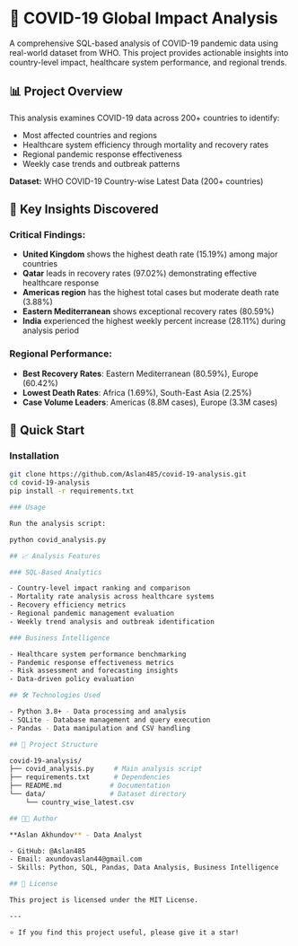 # 🦠 COVID-19 Global Impact Analysis

A comprehensive SQL-based analysis of COVID-19 pandemic data using real-world dataset from WHO. This project provides actionable insights into country-level impact, healthcare system performance, and regional trends.

## 📊 Project Overview

This analysis examines COVID-19 data across 200+ countries to identify:
- Most affected countries and regions
- Healthcare system efficiency through mortality and recovery rates
- Regional pandemic response effectiveness
- Weekly case trends and outbreak patterns

**Dataset:** WHO COVID-19 Country-wise Latest Data (200+ countries)

## 🎯 Key Insights Discovered

### Critical Findings:
- **United Kingdom** shows the highest death rate (15.19%) among major countries
- **Qatar** leads in recovery rates (97.02%) demonstrating effective healthcare response
- **Americas region** has the highest total cases but moderate death rate (3.88%)
- **Eastern Mediterranean** shows exceptional recovery rates (80.59%)
- **India** experienced the highest weekly percent increase (28.11%) during analysis period

### Regional Performance:
- **Best Recovery Rates**: Eastern Mediterranean (80.59%), Europe (60.42%)
- **Lowest Death Rates**: Africa (1.69%), South-East Asia (2.25%)
- **Case Volume Leaders**: Americas (8.8M cases), Europe (3.3M cases)

## 🚀 Quick Start

### Installation
```bash
git clone https://github.com/Aslan485/covid-19-analysis.git
cd covid-19-analysis
pip install -r requirements.txt

### Usage

Run the analysis script:

python covid_analysis.py

## 📈 Analysis Features

### SQL-Based Analytics

- Country-level impact ranking and comparison
- Mortality rate analysis across healthcare systems  
- Recovery efficiency metrics
- Regional pandemic management evaluation
- Weekly trend analysis and outbreak identification

### Business Intelligence

- Healthcare system performance benchmarking
- Pandemic response effectiveness metrics
- Risk assessment and forecasting insights
- Data-driven policy evaluation

## 🛠️ Technologies Used

- Python 3.8+ - Data processing and analysis
- SQLite - Database management and query execution
- Pandas - Data manipulation and CSV handling

## 📁 Project Structure

covid-19-analysis/
├── covid_analysis.py     # Main analysis script
├── requirements.txt      # Dependencies  
├── README.md            # Documentation
└── data/                # Dataset directory
    └── country_wise_latest.csv

## 👨‍💻 Author

**Aslan Akhundov** - Data Analyst

- GitHub: @Aslan485
- Email: axundovaslan44@gmail.com
- Skills: Python, SQL, Pandas, Data Analysis, Business Intelligence

## 📄 License

This project is licensed under the MIT License.

---

⭐ If you find this project useful, please give it a star!